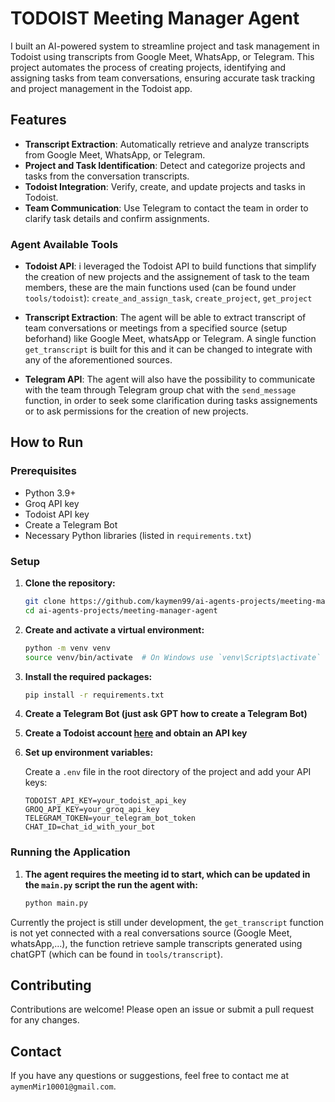 # TODOIST Meeting Manager Agent

I built an AI-powered system to streamline project and task management in Todoist using transcripts from Google Meet, WhatsApp, or Telegram. This project automates the process of creating projects, identifying and assigning tasks from team conversations, ensuring accurate task tracking and project management in the Todoist app.

## Features

- **Transcript Extraction**: Automatically retrieve and analyze transcripts from Google Meet, WhatsApp, or Telegram.
- **Project and Task Identification**: Detect and categorize projects and tasks from the conversation transcripts.
- **Todoist Integration**: Verify, create, and update projects and tasks in Todoist.
- **Team Communication**: Use Telegram to contact the team in order to clarify task details and confirm assignments.

### Agent Available Tools

- **Todoist API**: i leveraged the Todoist API to build functions that simplify the creation of new projects and the assignement of task to the team members, these are the main functions used (can be found under `tools/todoist`): `create_and_assign_task`, `create_project`, `get_project`
- **Transcript Extraction**: The agent will be able to extract transcript of team conversations or meetings from a specified source (setup beforhand) like Google Meet, whatsApp or Telegram. A single function `get_transcript` is built for this and it can be changed to integrate with any  of the aforementioned sources.

- **Telegram API**: The agent will also have the possibility to communicate with the team through Telegram group chat with the `send_message` function, in order to seek some clarification during tasks assignements or to ask permissions for the creation of new projects.

## How to Run

### Prerequisites

- Python 3.9+
- Groq API key
- Todoist API key
- Create a Telegram Bot
- Necessary Python libraries (listed in `requirements.txt`)

### Setup

1. **Clone the repository:**

   ```sh
   git clone https://github.com/kaymen99/ai-agents-projects/meeting-manager-agent.git
   cd ai-agents-projects/meeting-manager-agent
   ```

2. **Create and activate a virtual environment:**

   ```sh
   python -m venv venv
   source venv/bin/activate  # On Windows use `venv\Scripts\activate`
   ```

3. **Install the required packages:**

   ```sh
   pip install -r requirements.txt
   ```

4. **Create a Telegram Bot (just ask GPT how to create a Telegram Bot)**

5. **Create a Todoist account [here](https://todoist.com) and obtain an API key**

6. **Set up environment variables:**

   Create a `.env` file in the root directory of the project and add your API keys:

   ```env
   TODOIST_API_KEY=your_todoist_api_key
   GROQ_API_KEY=your_groq_api_key
   TELEGRAM_TOKEN=your_telegram_bot_token
   CHAT_ID=chat_id_with_your_bot
   ```

### Running the Application

1. **The agent requires the meeting id to start, which can be updated in the `main.py` script the run the agent with:**

   ```sh
   python main.py
   ```

Currently the project is still under development, the `get_transcript` function is not yet connected with a real conversations source (Google Meet, whatsApp,...), the function retrieve sample transcripts generated using chatGPT (which can be found in `tools/transcript`).

## Contributing

Contributions are welcome! Please open an issue or submit a pull request for any changes.

## Contact

If you have any questions or suggestions, feel free to contact me at `aymenMir10001@gmail.com`.